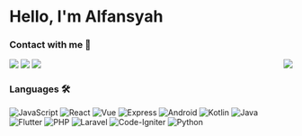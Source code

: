 # Hello, I'm Alfansyah

<!-- <img align="right" alt="GIF" height="170px" src="https://media.giphy.com/media/J5B1Y8QZnzXXbLQIBu/giphy.gif" /> -->

### Contact with me 📝

 <img align="right" src="http://estruyf-github.azurewebsites.net/api/VisitorHit?user=Bgstatic&repo=Bgstatic&countColorcountColor&countColor=%237B1E7B"/>

[<img src="https://img.shields.io/badge/linkedin-%230077B5.svg?&style=for-the-badge&logo=linkedin&logoColor=white" />](https://www.linkedin.com/in/alfansyah-pratama-97605a164/) [<img src = "https://img.shields.io/badge/twitter-%2320A1F1.svg?&style=for-the-badge&logo=twitter&logoColor=white">](https://twitter.com/AlfansyahNP/)  [<img src = "https://img.shields.io/badge/facebook-%2320A1F1.svg?&style=for-the-badge&logo=facebook&logoColor=white">](https://facebook.com/alfansyahgg)

### Languages 🛠 

![JavaScript](https://img.shields.io/badge/-JavaScript-%23F7DF1C?style=flat-square&logo=javascript&logoColor=000000&labelColor=%23F7DF1C&color=%23FFCE5A)
![React](https://img.shields.io/badge/-React-61DAFB?style=flat-square&logo=react&logoColor=ffffff)
![Vue](https://img.shields.io/badge/Vue.js-35495E?style=flat-square&logo=vue.js&logoColor=4FC08D)
![Express](https://img.shields.io/badge/Express.js-404D59?flat-square)
![Android](https://img.shields.io/badge/Android-3DDC84?style=flat-square&logo=android&logoColor=white)
![Kotlin](https://img.shields.io/badge/Kotlin-0095D5?&style=flat-square&logo=kotlin&logoColor=white)
![Java](http://img.shields.io/badge/-Java-5B4638?style=flat-square&logo=java&logoColor=ffffff)
![Flutter](https://img.shields.io/badge/Flutter-02569B?style=flat-square&logo=flutter&logoColor=white)
![PHP](https://img.shields.io/badge/PHP-777BB4?style=flat-square&logo=php&logoColor=white)
![Laravel](https://img.shields.io/badge/Laravel-FF2D20?style=flat-square&logo=laravel&logoColor=white)
![Code-Igniter](https://img.shields.io/badge/CodeIgniter-%23EF4223.svg?style=flat-square&logo=codeIgniter&logoColor=white)
![Python](http://img.shields.io/badge/-Python-3776AB?style=flat-square&logo=python&logoColor=ffffff)
